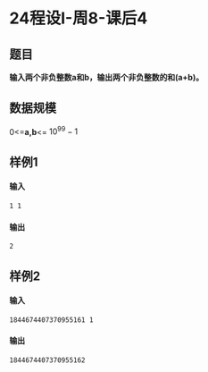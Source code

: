 # 24程设I-周8-课后4

## 题目

**输入两个非负整数a和b，输出两个非负整数的和(a+b)。**

## 数据规模

0<=**a,b**<= $10^{99}-1$

## 样例1

#### 输入

```
1 1
```

#### 输出

```
2
```

## 样例2

#### 输入

```
1844674407370955161 1
```

#### 输出

```
1844674407370955162
```

